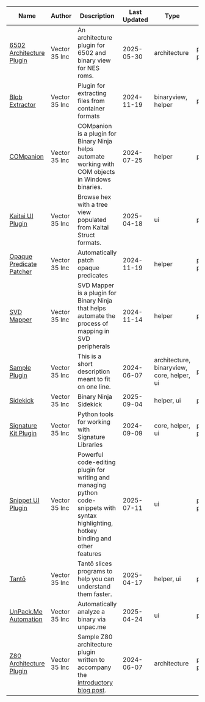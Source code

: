 | Name|Author|Description|Last Updated|Type|API|License |
| ----|------|-----------|------------|----|---|------- |
| [6502 Architecture Plugin](https://github.com/Vector35/6502)|Vector 35 Inc|An architecture plugin for 6502 and binary view for NES roms.|2025-05-30|architecture|python2, python3|MIT |
| [Blob Extractor](https://github.com/Vector35/blob_extractor/)|Vector 35 Inc|Plugin for extracting files from container formats|2024-11-19|binaryview, helper|python3|MIT |
| [COMpanion](https://github.com/Vector35/COMpanion)|Vector 35 Inc|COMpanion is a plugin for Binary Ninja helps automate working with COM objects in Windows binaries.|2024-07-25|helper|python3|MIT |
| [Kaitai UI Plugin](https://github.com/Vector35/kaitai)|Vector 35 Inc|Browse hex with a tree view populated from Kaitai Struct formats.|2025-04-18|ui|python3|MIT |
| [Opaque Predicate Patcher](https://github.com/Vector35/OpaquePredicatePatcher)|Vector 35 Inc|Automatically patch opaque predicates|2024-11-19|helper|python2, python3|MIT |
| [SVD Mapper](https://github.com/Vector35/svdmap)|Vector 35 Inc|SVD Mapper is a plugin for Binary Ninja that helps automate the process of mapping in SVD peripherals|2024-11-14|helper|python3|Apache 2.0 |
| [Sample Plugin](https://github.com/Vector35/sample_plugin)|Vector 35 Inc|This is a short description meant to fit on one line.|2024-06-07|architecture, binaryview, core, helper, ui|python3|MIT |
| [Sidekick](https://github.com/vector35/sidekick-public)|Vector 35 Inc|Binary Ninja Sidekick|2025-09-04|helper, ui|python3|Commercial |
| [Signature Kit Plugin](https://github.com/Vector35/sigkit)|Vector 35 Inc|Python tools for working with Signature Libraries|2024-09-09|core, helper, ui|python2, python3|MIT |
| [Snippet UI Plugin](https://github.com/Vector35/snippets)|Vector 35 Inc|Powerful code-editing plugin for writing and managing python code-snippets with syntax highlighting, hotkey binding and other features|2025-07-11|ui|python2, python3|MIT |
| [Tantō](https://github.com/Vector35/tanto)|Vector 35 Inc|Tantō slices programs to help you can understand them faster.|2025-04-17|helper, ui|python3|MIT |
| [UnPack.Me Automation](https://github.com/Vector35/unpacme)|Vector 35 Inc|Automatically analyze a binary via unpac.me|2025-04-24|ui|python3|MIT |
| [Z80 Architecture Plugin](https://github.com/Vector35/Z80)|Vector 35 Inc|Sample Z80 architecture plugin written to accompany the <a href='https://binary.ninja/2020/01/08/guide-to-architecture-plugins-part1.html'>introductory blog post</a>.|2024-06-07|architecture|python2, python3|MIT |